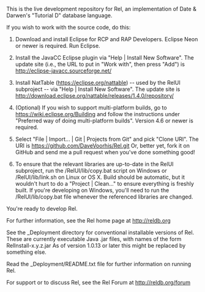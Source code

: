 This is the live development repository for Rel, an implementation of Date & Darwen's "Tutorial D" database language.

If you wish to work with the source code, do this:

1. Download and install Eclipse for RCP and RAP Developers. Eclipse Neon or newer is required.  Run Eclipse.

2. Install the JavaCC Eclipse plugin via "Help | Install New Software".  The update site (i.e., the URL to put in "Work with", then press "Add") is http://eclipse-javacc.sourceforge.net/

3. Install NatTable (https://eclipse.org/nattable) -- used by the RelUI subproject -- via "Help | Install New Software".  The update site is http://download.eclipse.org/nattable/releases/1.4.0/repository/

4. (Optional) If you wish to support multi-platform builds, go to https://wiki.eclipse.org/Building and follow the instructions under "Preferred way of doing multi-platform builds". Version 4.6 or newer is required.

5. Select "File | Import... | Git | Projects from Git" and pick "Clone URI".  The URI is https://github.com/DaveVoorhis/Rel.git  Or, better yet, fork it on GitHub and send me a pull request when you've done something good!

6. To ensure that the relevant libraries are up-to-date in the RelUI subproject, run the /RelUI/lib/copy.bat script on Windows or /RelUI/lib/link.sh on Linux or OS X.  Build should be automatic, but it wouldn't hurt to do a "Project | Clean..." to ensure everything is freshly built.  If you're developing on Windows, you'll need to run the /RelUI/lib/copy.bat file whenever the referenced libraries are changed.

You're ready to develop Rel.

For further information, see the Rel home page at http://reldb.org

See the _Deployment directory for conventional installable versions of Rel.  These are currently executable Java .jar files, with names of the form RelInstall-x.y.z.jar  As of version 1.0.13 or later this might be replaced by something else.

Read the _Deployment/README.txt file for further information on running Rel.

For support or to discuss Rel, see the Rel Forum at http://reldb.org/forum
